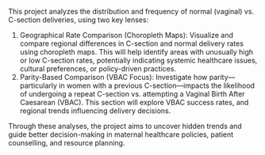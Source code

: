 This project analyzes the distribution and frequency of normal (vaginal) vs. C-section deliveries, using two key 
lenses: 
1. Geographical Rate Comparison (Choropleth Maps): 
Visualize and compare regional differences in C-section and normal delivery rates using choropleth 
maps. This will help identify areas with unusually high or low C-section rates, potentially indicating 
systemic healthcare issues, cultural preferences, or policy-driven practices. 
2. Parity-Based Comparison (VBAC Focus): 
Investigate how parity—particularly in women with a previous C-section—impacts the likelihood of 
undergoing a repeat C-section vs. attempting a Vaginal Birth After Caesarean (VBAC). This section 
will explore VBAC success rates, and regional trends influencing delivery decisions.

Through these analyses, the project aims to uncover hidden trends and guide better decision-making in maternal 
healthcare policies, patient counselling, and resource planning. 
